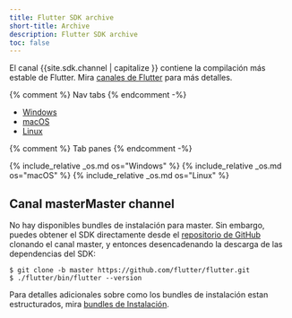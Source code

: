 ```yaml
---
title: Flutter SDK archive
short-title: Archive
description: Flutter SDK archive
toc: false
---
```


<style>
.scrollable-table {
  overflow-y: scroll;
  max-height: 20rem;
}
</style>

El canal {{site.sdk.channel | capitalize }} contiene la compilación más estable de Flutter. Mira [canales de Flutter][] para más detalles.

{% comment %} Nav tabs {% endcomment -%}
<ul class="nav nav-tabs" id="editor-setup" role="tablist">
  <li class="nav-item">
    <a class="nav-link active" id="windows-tab" href="#windows" role="tab" aria-controls="windows" aria-selected="true">Windows</a>
  </li>
  <li class="nav-item">
    <a class="nav-link" id="macos-tab" href="#macos" role="tab" aria-controls="macos" aria-selected="false">macOS</a>
  </li>
  <li class="nav-item">
    <a class="nav-link" id="linux-tab" href="#linux" role="tab" aria-controls="linux" aria-selected="false">Linux</a>
  </li>
</ul>

{% comment %} Tab panes {% endcomment -%}
<div id="sdk-archives" class="tab-content">
{% include_relative _os.md os="Windows" %}
{% include_relative _os.md os="macOS" %}
{% include_relative _os.md os="Linux" %}
</div>

## Canal masterMaster channel

No hay disponibles bundles de instalación para master. Sin embargo, puedes obtener el SDK
directamente desde el [repositorio de GitHub]({{site.repo.flutter}}) clonando el canal master,
y entonces desencadenando la descarga de las dependencias del SDK:

```terminal
$ git clone -b master https://github.com/flutter/flutter.git
$ ./flutter/bin/flutter --version
```

Para detalles adicionales sobre como los bundles de instalación estan estructurados, mira
[bundles de Instalación][].

[canales de Flutter]: {{site.repo.flutter}}/wiki/Flutter-build-release-channels
[bundles de Instalación]: {{site.repo.flutter}}/wiki/Flutter-Installation-Bundles
